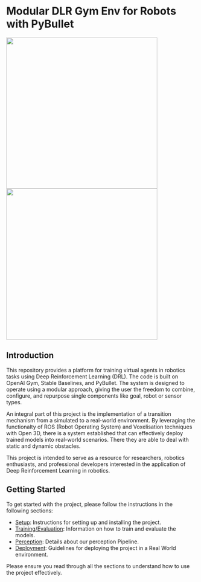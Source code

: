 # Modular DLR Gym Env for Robots with PyBullet


<p float="left">
  <img src="https://github.com/ignc-research/IR-DRL/blob/sim2real/docs/gifs/GifReal.gif" width="400" />
  <img src="https://github.com/ignc-research/IR-DRL/blob/sim2real/docs/gifs/GifSim.gif" width="400" /> 
</p>


## Introduction

This repository provides a platform for training virtual agents in robotics tasks using Deep Reinforcement Learning (DRL). The code is built on OpenAI Gym, Stable Baselines, and PyBullet. The system is designed to operate using a modular approach, giving the user the freedom to combine, configure, and repurpose single components like goal, robot or sensor types.

An integral part of this project is the implementation of a transition mechanism from a simulated to a real-world environment. By leveraging the functionalty of ROS (Robot Operating System) and Voxelisation techniques with Open 3D, there is a system established that can effectively deploy trained models into real-world scenarios. There they are able to deal with static and dynamic obstacles.

This project is intended to serve as a resource for researchers, robotics enthusiasts, and professional developers interested in the application of Deep Reinforcement Learning in robotics.

## Getting Started

To get started with the project, please follow the instructions in the following sections:

- [Setup](docs/SETUP.md): Instructions for setting up and installing the project.
- [Training/Evaluation](docs/TRAINING.md): Information on how to train and evaluate the models.
- [Perception](docs/Perception/Perception.md): Details about our perception Pipeline.  
- [Deployment](docs/Deployment.md): Guidelines for deploying the project in a Real World environment.

Please ensure you read through all the sections to understand how to use the project effectively.